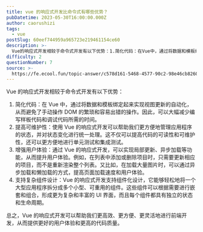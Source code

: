 ```yaml
---
title: vue 的响应式开发比命令式有哪些优势？
pubDatetime: 2023-05-30T16:00:00.000Z
author: caorushizi
tags:
  - vue
postSlug: 60eef744959a965723e219461154ce60
description: >-
  Vue的响应式开发相较于命令式开发有以下优势：1.简化代码：在Vue中，通过将数据和模板绑定起来实现视图更新的自动化，从而避免了手动操作DOM的繁琐和容易出错的操作。因此，可以大幅减少编写样板代码和调
difficulty: 2
questionNumber: 7
source: >-
  https://fe.ecool.fun/topic-answer/c578d161-5468-4577-90c2-98e46cb82604?orderBy=updateTime&order=desc&tagId=14
---
```


Vue 的响应式开发相较于命令式开发有以下优势：

1.  简化代码：在 Vue 中，通过将数据和模板绑定起来实现视图更新的自动化，从而避免了手动操作 DOM 的繁琐和容易出错的操作。因此，可以大幅减少编写样板代码和调试代码所需的时间。
2.  提高可维护性：使用 Vue 的响应式开发可以帮助我们更方便地管理应用程序的状态，并对状态变化进行统一处理。这不仅可以提高代码的可读性和可维护性，还可以更方便地进行单元测试和集成测试。
3.  增强用户体验：通过 Vue 的响应式开发，可以实现局部更新、异步加载等功能，从而提升用户体验。例如，在列表中添加或删除项目时，只需要更新相应的项目，而不是重新渲染整个列表。又比如，在加载大量图片时，可以通过异步加载和懒加载的方式，提高页面加载速度和用户体验。
4.  支持复杂组件设计：Vue 的响应式开发支持组件化设计，它能够轻松地将一个大型应用程序拆分成多个小型、可重用的组件。这些组件可以根据需要进行嵌套和组合，形成更为复杂和丰富的 UI 界面，而且每个组件都具有独立的状态和生命周期。

总之，Vue 的响应式开发可以帮助我们更高效、更方便、更灵活地进行前端开发，从而提供更好的用户体验和更高的代码质量。
